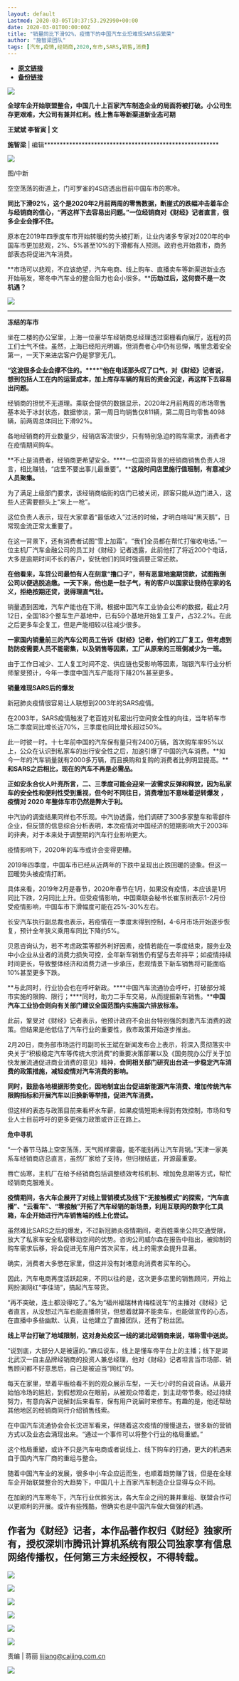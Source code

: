 ```yaml
---
layout: default
Lastmod: 2020-03-05T10:37:53.292990+00:00
date: 2020-03-01T00:00:00Z
title: "销量同比下滑92%，疫情下的中国汽车业恐难现SARS后繁荣"
author: "施智梁团队"
tags: [汽车,疫情,经销商,2020,车市,SARS,销售,消费]
---
```


* [**原文链接**](https://mp.weixin.qq.com/s/Js2w-t4gNhQ2vkKGT1i4XQ)
* [**备份链接**](http://archive.today/GJiAs)


![](/images/post/17576c6de3a8572b8261e53db109dcc9.jpg)

**全球车企开始联盟整合，中国几十上百家汽车制造企业的局面将被打破。小公司生存更艰难，大公司有兼并红利。线上售车等新渠道新业态可期**

****************************王斌斌 李皙寅 | 文****************************

****************************施智梁**************************** | 编辑********************************************************  

![](/images/post/236b7557906e8cdd6da058636f44b8d3.jpg)

图/中新

空空荡荡的街道上，门可罗雀的4S店透出目前中国车市的寒冷。

  

**同比下滑92%，这个是2020年2月前两周的零售数据，断崖式的跌幅冲击着车企与经销商的信心，“再这样下去容易出问题。”一位经销商对《财经》记者直言，很多企业会撑不住。**

  

原本在2019年四季度车市开始转暖的势头被打断，让业内诸多专家对2020年的中国车市更加悲观，2%、5%甚至10%的下滑都有人预测。政府也开始救市，商务部表态将促进汽车消费。

  

**市场可以悲观，不应该绝望，汽车电商、线上购车、直播卖车等新渠道新业态开始萌发，寒冬中汽车业的整合阻力也会小很多。****历劫过后，这何尝不是一次机遇？**

![](/images/post/a9e26f813c892ea68d0648bab87f92ec.jpg)

  

---

**冻结的车市**

坐在二楼的办公室里，上海一位豪华车经销商总经理透过窗栅看向展厅，返程的员工们士气不佳。虽然，上海已经阳光明媚，但消费者心中仍有忌惮，嘴里念着安全第一，一天下来进店客户仍是寥寥无几。

  

**“这波很多企业会撑不住的。****”他在电话那头叹了口气，对《财经》记者说，想到包括人工在内的运营成本，加上库存车辆的背后的资金沉淀，再这样下去容易出问题。**

  

经销商的担忧不无道理。乘联会提供的数据显示，2020年2月前两周的市场零售基本处于冰封状态，数据惨淡，第一周日均销售仅811辆，第二周日均零售4098辆，前两周总体同比下滑92%。

  

各地经销商的开业数量少，经销店客流很少，只有特别急迫的购车需求，消费者才在疫情期间购车。

  

**不止是消费者，经销商更希望安全。****一位国资背景的经销商销售负责人坦言，相比赚钱，“店里不要出事儿最重要”。****这段时间店里施行值班制，有意减少人员聚集。**

  

为了满足上级部门要求，该经销商临街的店门已被关闭，顾客只能从边门进入，这些人还需要额头上“来上一枪”。

  

这位负责人表示，现在大家拿着“最低收入”过活的时候，才明白啥叫“黑天鹅”，日常现金流正常太重要了。

  

在这一背景下，还有消费者试图“雪上加霜”。“我们全员都在帮忙打催收电话。”一位主机厂汽车金融公司的员工对《财经》记者透露，此前他打了将近200个电话，大多是逾期时间不长的客户，安抚他们的同时强调要正常还款。

  

**在他看来，车贷公司最怕有人在刻意“撸口子”，带有恶意地逾期贷款，试图拖倒公司以便逃脱追缴。****一****天下来，他也是一肚子气，有的客户以国家让我待在家的名义，拒绝按期还贷，说得理直气壮。**

  

销量遇到困难，汽车产能也在下滑。根据中国汽车工业协会公布的数据，截止2月12日，全国183个整车生产基地中，已有59个基地开始复工复产，占32.2%。在此之后更多车企复工，但是产能相较以往减少很多。

  

**一家国内销量前三的汽车公司员工告诉《财经》记者，他们的工厂复工，但考虑到防防疫需要人员不能密集，以及销售等因素，工厂从原来的三班倒减少为一班。**

  

由于工作日减少、工人复工时间不定、供应链也受影响等因素，瑞银汽车行业分析师鞏旻预计，今年一季度中国汽车产能将下降20%甚至更多。

**销量难现SARS后的爆发**

新冠肺炎疫情很容易让人联想到2003年的SARS疫情。

  

在2003年，SARS疫情触发了老百姓对私密出行空间安全性的向往，当年轿车市场二季度同比增长近70%，三季度也同比增长超过50%。

  

此一时彼一时。十七年前中国的汽车保有量只有2400万辆，首次购车率95%以上，公众在认识到私家车的出行安全性之后，加速引爆了中国的汽车消费。**如今一年的汽车销量就有2000多万辆，而且换购和复购的消费者比例明显提高。****和SARS之后相比，现在的汽车不再是必需品。**

  

**正如安永合伙人叶亮所言，二、三季度可能会迎来一波需求反弹和释放，因为私家车的安全性和便利性受到重视，但今时不同往日，消费增加不意味着逆转爆发 ，疫情对 2020 年整体车市仍然是弊大于利。**

  

中汽协的调查结果同样也不乐观。中汽协透露，他们调研了300多家整车和零部件企业，但反馈的信息综合分析表明，本次疫情对中国经济的短期影响大于2003年的非典，对于本来处于调整期的汽车行业影响更大。

  

疫情影响下，2020年的车市或许会变得更糟。

  

2019年四季度，中国车市已经从近两年的下跌中呈现出止跌回暖的迹象。但这一回暖势头被疫情打断。

  

具体来看，2019年2月是春节，2020年春节在1月，如果没有疫情，本应该是1月同比下跌，2月同比上升。但受疫情影响，中国乘联会秘书长崔东树表示1-2月份受疫情影响，中国车市下滑幅度可能在25%-30%左右。

  

长安汽车执行副总裁也表示，若疫情在一季度末得到控制，4-6月市场开始逐步恢复，预计全年狭义乘用车同比下降约5%。

  

贝恩咨询认为，若不考虑政策等额外利好因素，疫情若能在一季度结束，服务业及中小企业从业者的消费力损失可控，全年新车销售仍有望与去年持平；如疫情持续时间更长，导致整体经济和消费力进一步承压，悲观情景下新车销售将可能面临10%甚至更多下跌。

  

**与此同时，行业协会也在呼吁新政。****中国汽车流通协会呼吁，打破部分城市实施的限购、限行；****同时，助力二手车交易，从而提振新车销售。****中国汽车工业协会则向有关部门建议全国范围内实施国六排放标准。**

  

此前，鞏旻对《财经》记者表示，他预计政府不会出台特别强的刺激汽车消费的政策。但结果是他低估了汽车行业的重要性，救市政策开始逐步推出。

  

2月20日，商务部市场运行司副司长王斌在新闻发布会上表示，将深入贯彻落实中央关于“积极稳定汽车等传统大宗消费”的重要决策部署以及《国务院办公厅关于加快发展流通促进商业消费的意见》精神，**会同相关部门研究出台进一步稳定汽车消费的政策措施，减轻疫情对汽车消费的影响。**

  

**同时，鼓励各地根据形势变化，因地制宜出台促进新能源汽车消费、增加传统汽车限购指标和开展汽车以旧换新等举措，促进汽车消费。**

  

但这样的表态与政策目前来看杯水车薪，如果疫情短期未得到有效控制，市场和专业人士目前呼吁的更多更强力政策或许正在路上。

**危中寻机**

“一个春节马路上空空荡荡，天气照样雾霾，能不能别再让汽车背锅。”天津一家美系车经销商店总直言，虽然厂家给了支持，但归根结底，开源最重要。

  

唇亡齿寒，主机厂在给予经销商包括调整绩效考核机制、增加免息期等方式，帮忙经销商克服难关。

  

**疫情期间，各大车企展开了对线上营销模式及线下“无接触模式”的探索，“汽车直播”、“云看车”、“零接触”开拓了汽车经销的新场景，利用互联网的数字化工具箱，车企开始进行汽车销售端的线上化尝试。**

  

虽然难比SARS之后的爆发，不过新冠肺炎疫情期间，老百姓乘坐公共交通受限，放大了私家车安全私密移动空间的优势。咨询公司威尔森在报告中指出，被抑制的购车需求后移，将会促进无车用户首次买车，线上的需求会提升显著。

  

确实，消费者大多憋在家里，但这并没有封堵意向消费者买车的心。

  

因此，汽车电商再度活跃起来，不同以往的是，这次更多店里的销售顾问，开始上网扮演网红“李佳琦”，搞起汽车带货。

  

“再不突破，连土都没得吃了。”名为“福州福瑞林肯梅桂说车”的主播对《财经》记者直言，从没想过汽车也能直播带货，但想着就算不能卖车，也能做宣传的心态，在直播中多些幽默、认真，让他建立了直播团队，还有了粉丝团。

  

**线上平台打破了地域限制，这对身处疫区一线的湖北经销商来说，堪称雪中送炭。**

  

“说到底，大部分人是被逼的。”麻瓜说车，线上是懂车帝平台上的主播；线下是湖北武汉一自主品牌经销商的投资人兼总经理，他对《财经》记者坦言当市场部、销售顾问都不好意思后，自己是被迫当“网红”的。

  

每天在家里，举着平板给看不到的观众展示车型，一天七小时的自说自话。从最开始怕冷场的尴尬，到假想观众在眼前，从被观众带着走，到主动带节奏。经过持续努力，有意向客户说解封后来看车，保有用户说届时来修车。有趣的是，他还帮助其他地区的经销商同行介绍销售线索。

  

在中国汽车流通协会会长沈进军看来，伴随着这次疫情的慢慢退去，很多新的营销方式以及业态会涌现出来。“通过一个事件可以将整个行业的格局重塑。”

  

这个格局重塑，或许不只是汽车电商或者说线上、线下购车的打通，更大的机遇来自于国内汽车厂商的重组与整合。

  

随着中国汽车业的发展，很多中小车企应运而生，也顺着趋势赚了钱，但是在全球车企开始联盟整合的大趋势下，中国几十上百家汽车制造企业显得与众不同。

  

在加剧的汽车寒冬下，汽车行业优胜劣汰，各大车企之间的兼并重组、联盟合作可以更顺利的开展。或许有些残酷，但确实也是中国汽车做大做强的机遇。

**作者为《财经》记者，本作品著作权归《财经》独家所有，授权深圳市腾讯计算机系统有限公司独家享有信息网络传播权，任何第三方未经授权，不得转载。**
-------------------------------------------------------------------------

![](/images/post/4b742a661d0e919a4a17b70f9f588399.jpg)  

[![](/images/post/5a006001be7ad978369a70f7182cd834.jpg)](http://mp.weixin.qq.com/s?__biz=MzI0MjU2NTA1Mg==&mid=2247494954&idx=1&sn=077286fba0e744925fc272ba3c26aade&chksm=e978c7f9de0f4eefe21154e54ed8888102fb60ca74b8b8aa7e9630a4541ffad19778543007c1&scene=21#wechat_redirect)

[![](/images/post/14d98fd714b03f6538ae9a619385abe1.jpg)](http://mp.weixin.qq.com/s?__biz=MzI0MjU2NTA1Mg==&mid=2247494916&idx=1&sn=143f58823874975edc06af9763cee143&chksm=e978c7d7de0f4ec171712d020d6f3a39a19a332f41f672d73a03a539198a44ba0477ef0d2b2b&scene=21#wechat_redirect)

[![](/images/post/761792d56950c4c194bfbdf9cfef0213.jpg)](http://mp.weixin.qq.com/s?__biz=MzI0MjU2NTA1Mg==&mid=2247494891&idx=1&sn=000b16be340eb7ee5bb9351b7f0bf035&chksm=e978c638de0f4f2ea160903af8e79e263e7b907b52a695b5ce3ce53f927b09af0ec6fcb2bf0d&scene=21#wechat_redirect)

[![](/images/post/4a47472d157ed3233c660bc1d7c6b538.jpg)](http://mp.weixin.qq.com/s?__biz=MzI0MjU2NTA1Mg==&mid=2247494850&idx=2&sn=e19c93d27afed204c0e44ff977895885&chksm=e978c611de0f4f070be6593e7ab0ff7c270f0527a92f53ad9299f6bb8cfb69e220b20798db8f&scene=21#wechat_redirect)

  

![](/images/post/0bfacd95f27024a02563812db9efc399.jpg)

  

责编 | 蒋丽 lijiang@caijing.com.cn

![](/images/post/1593d2afe45b2b67af2d2b6286b487c5.jpg)


